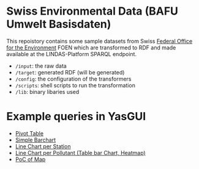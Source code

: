 # Swiss Environmental Data (BAFU Umwelt Basisdaten)

This repoistory contains some sample datasets from Swiss [Federal Office for the Environment](http://www.bafu.admin.ch) FOEN which are transformed to RDF and made available at the LINDAS-Platform SPARQL endpoint.

* `/input`: the raw data
* `/target`: generated RDF (will be generated)
* `/config`: the configuration of the transformers
* `/scripts`: shell scripts to run the transformation
* `/lib`: binary libaries used


# Example queries in YasGUI

* [Pivot Table](http://yasgui.org/short/V1idNPO-e)
* [Simple Barchart](http://yasgui.org/short/4ybE4v_-x)
* [Line Chart per Station](http://yasgui.org/short/4yCJwD_Wg)
* [Line Chart per Pollutant (Table bar Chart, Heatmap)](http://yasgui.org/short/EyRaEw_Zx )
* [PoC of Map](http://yasgui.org/short/EyonYU_Zx)

